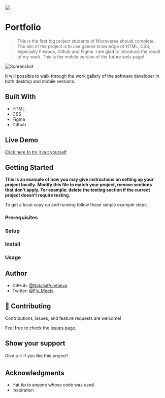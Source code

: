 ![](https://img.shields.io/badge/Microverse-blueviolet)

# Portfolio

> This is the first big project students of Microverse should complete. The aim of the project is to use gained knowledge of HTML, CSS, especially Flexbox, Github and Figma. I am glad to introduce the result of my work. This is the mobile version of the future web-page!

![Screenshot](https://user-images.githubusercontent.com/91270103/138444302-dd913271-f9d3-4c0f-977a-07fdc818d099.png)


It will possible to walk through the work gallery of the software developer in both desktop and mobile versions.

## Built With

- HTML
- CSS
- Figma
- Github

## Live Demo

[Click here to try it out yourself](https://raw.githack.com/NataliaPoletaeva/Portfolio/portfolio-works-grid/index.html)

## Getting Started

**This is an example of how you may give instructions on setting up your project locally.**
**Modify this file to match your project, remove sections that don't apply. For example: delete the testing section if the currect project doesn't require testing.**


To get a local copy up and running follow these simple example steps.

### Prerequisites

### Setup

### Install

### Usage

## Author

- GitHub: [@NataliaPoletaeva](https://github.com/NataliaPoletaeva)
- Twitter: [@Fly_Meets](https://twitter.com/Fly_Meets)

## 🤝 Contributing

Contributions, issues, and feature requests are welcome!

Feel free to check the [issues page](../../issues/).

## Show your support

Give a ⭐️ if you like this project!

## Acknowledgments

- Hat tip to anyone whose code was used
- Inspiration

